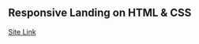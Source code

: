 ## Responsive Landing on HTML & CSS
[Site Link](https://desperateperson.github.io/Responsive-Landing_Framer/)
